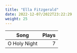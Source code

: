 ```yaml
---
title: "Ella Fitzgerald"
date: 2022-12-07/2022T23:22:29
weight: 25
---
```




 Song | Plays 
----- | -----:
O Holy Night | 7
